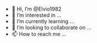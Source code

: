 - 👋 Hi, I’m @Elvio1982
- 👀 I’m interested in ...
- 🌱 I’m currently learning ...
- 💞️ I’m looking to collaborate on ...
- 📫 How to reach me ...

<!---
Elvio1982/Elvio1982 is a ✨ special ✨ repository because its `README.md` (this file) appears on your GitHub profile.
You can click the Preview link to take a look at your lochanges.

